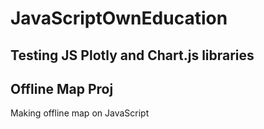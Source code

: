 # JavaScriptOwnEducation

## Testing JS Plotly and Chart.js libraries

## Offline Map Proj

Making offline map on JavaScript 
